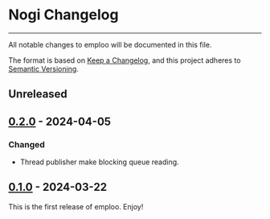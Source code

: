 # Nogi Changelog

-----

All notable changes to emploo will be documented in this file.

The format is based on [Keep a Changelog](https://keepachangelog.com/en/1.0.0/),
and this project adheres to [Semantic Versioning](https://semver.org/spec/v2.0.0.html).

## Unreleased

## [0.2.0](https://github.com/4383/emploo/releases/tag/0.2.0) - 2024-04-05


### Changed

- Thread publisher make blocking queue reading.


## [0.1.0](https://github.com/4383/nogi/releases/tag/0.1.0) - 2024-03-22

This is the first release of emploo. Enjoy!
